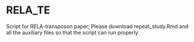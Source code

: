 # RELA_TE
Script for RELA-transposon paper; Please download repeat_study.Rmd and all the auxiliary files so that the script can run properly.
